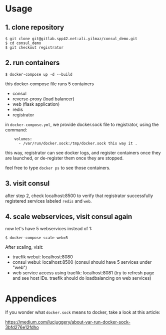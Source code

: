 # Usage


## 1. clone repository
```
$ git clone git@gitlab.spp42.net:ali.yilmaz/consul_demo.git
$ cd consul_demo
$ git checkout registrator

```


## 2. run containers
```
$ docker-compose up -d --build
```

this docker-compose file runs 5 containers
* consul
* reverse-proxy (load balancer)
* web (flask application)
* redis
* registrator

in `docker-compose.yml`, we provide docker.sock file to registrator, using the command:

```
    volumes:
      - /var/run/docker.sock:/tmp/docker.sock this way it .
```

this way, registrator can see docker logs, and register containers once they are launched, or de-register them once they are stopped.

feel free to type `docker ps` to see those containers.

## 3. visit consul

after step 2, check localhost:8500 to verify that registrator successfully registered services labeled `redis` and `web`.


## 4. scale webservices, visit consul again

now let's have 5 webservices instead of 1:


```
$ docker-compose scale web=5
```

After scaling, visit:

- traefik webui: localhost:8080
- consul webui: localhost:8500 (consul should have 5 services under "web")
- web service access using traefik: localhost:8081 (try to refresh page and see host IDs. traefik should do loadbalancing on web services)



# Appendices

If you wonder what `docker.sock` means to docker, take a look at this article:

https://medium.com/lucjuggery/about-var-run-docker-sock-3bfd276e12fdho
